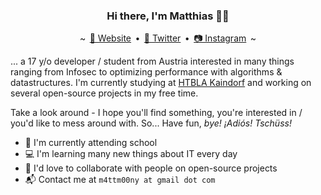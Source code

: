 <h3 align="center">Hi there, I'm Matthias 👋👾</h3>
<p align="center">
    ~ <a href="https://mattmoony.github.io" style="margin: 0 2.5px">🔗 Website</a> • <a href="https://twitter.com/MattMoony" style="margin: 0 2.5px">🦆 Twitter</a> • <a href="https://www.instagram.com/matt_moony/" style="margin: 0 2.5px">📷 Instagram</a> ~
</p>

... a 17 y/o developer / student from Austria interested in many things ranging from Infosec to optimizing performance with algorithms & datastructures. I'm currently studying at [HTBLA Kaindorf](https://www.htl-kaindorf.at/) and working on several open-source projects in my free time. 

Take a look around - I hope you'll find something, you're interested in / you'd like to mess around with. So... Have fun, _bye! ¡Adiós! Tschüss!_

* 🏫 I'm currently attending school
* 💻 I'm learning many new things about IT every day
* 👯 I'd love to collaborate with people on open-source projects
* 📬 Contact me at `m4ttm00ny at gmail dot com`
